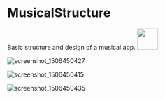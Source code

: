 # MusicalStructure
Basic structure and design of a musical app.
<img src="![screenshot_1506450412](https://user-images.githubusercontent.com/19223945/30879469-2814a110-a308-11e7-8a9c-cb47eb34bc7a.png)" width="48">

![screenshot_1506450427](https://user-images.githubusercontent.com/19223945/30879500-39b25110-a308-11e7-87e7-0b435bcc5543.png)

![screenshot_1506450415](https://user-images.githubusercontent.com/19223945/30879517-480d4648-a308-11e7-86ee-11d945118005.png)

![screenshot_1506450435](https://user-images.githubusercontent.com/19223945/30879531-53da60aa-a308-11e7-99b6-561dce5a7409.png)
